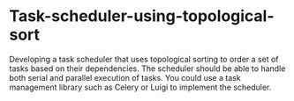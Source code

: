 # Task-scheduler-using-topological-sort
Developing a task scheduler that uses topological sorting to order a set of tasks based on their dependencies. The scheduler should be able to handle both serial and parallel execution of tasks. You could use a task management library such as Celery or Luigi to implement the scheduler.

